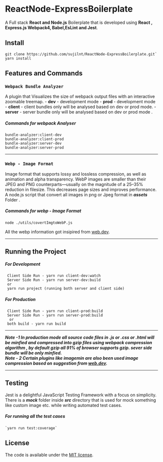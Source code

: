 # ReactNode-ExpressBoilerplate

A Full stack **React and Node.js** Boilerplate that is developed using **React , Express.js Webpack4, Babel,EsLint and Jest**.  

##  Install
```
git clone https://github.com/sujilnt/ReactNode-ExpressBoilerplate.git`
yarn install
```

## Features and Commands 

### `Webpack Bundle Analyzer`

A plugin that Visualizes the size of webpack output files with an interactive zoomable treemap.
	- **dev** - development mode
	- **prod** - development mode
	- **client** - client bundles only will be analysed based on dev or prod mode.
	- **server** - server bundle only will be analysed based on dev or prod mode .
#####  Commands for webpack Analyser <br/>
	bundle-analyzer:client-dev	
	bundle-analyzer:client-prod
	bundle-analyzer:server-dev
	bundle-analyzer:server-prod

<hr/>

###  `Webp - Image Format`
Image format that supports lossy and lossless compression, as well as animation and alpha transparency. WebP images are smaller than their JPEG and PNG counterparts—usually on the magnitude of a 25–35% reduction in filesize. This decreases page sizes and improves performance.
A node.js script that convert all images in png or Jpeg format in ***assets*** Folder  . 
#####  Commands for webp - Image Format <br/>
	node ./utils/covertImgtoWebP.js

All the webp information got insipired from [web.dev](https://web.dev/serve-images-webp).
<hr/>

##  Running the Project

#####  For Development 
```  
 Client Side Run - yarn run client-dev:watch
 Server Side Run - yarn run server-dev:build 
 or 
 yarn run project (running both server and client side)
```
#####  For Production  
```  
 Client Side Run - yarn run client-prod:build
 Server Side Run - yarn run server-prod:build
  or 
 both build - yarn run build
```
<hr/>

***Note -1
In production mode all source code files in .js or .css or .html will be minfied and compressed into gzip files using webpack compression algorithm , by default gzip  all 91% of browser supports gzip. sever side bundle will be only minfied.***  
***Note - 2
 Certain plugins like imagemin are also been used image compression based on suggestion from [web.dev](https://web.dev/use-imagemin-to-compress-images).***

<hr/>

## Testing

Jest is a delightful JavaScript Testing Framework with a focus on simplicity. There is a ***mock*** folder inside ***src*** directory that is used for mock something like custom image etc. while writing automated test cases.

#####  For running all the test cases 
	`yarn run test:coverage`


## License

The code is available under the [MIT license](License.txt).
